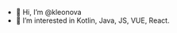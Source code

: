 - 👋 Hi, I’m @kleonova
- 👀 I’m interested in Kotlin, Java, JS, VUE, React.

<!--
- 🌱 I’m currently learning Java.
- 💞️ I’m looking to collaborate on ...
- 📫 How to reach me ...
-->

<!---
kleonova/kleonova is a ✨ special ✨ repository because its `README.md` (this file) appears on your GitHub profile.
You can click the Preview link to take a look at your changes.
--->
